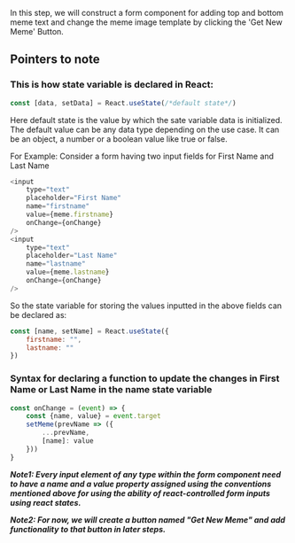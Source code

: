 In this step, we will construct a form component for adding top and bottom meme text and change the meme image template by clicking the 'Get New Meme' Button.

## Pointers to note

### This is how state variable is declared in React:

```javascript
const [data, setData] = React.useState(/*default state*/)
```
Here default state is the value by which the sate variable data is initialized. The default value can be any data type depending on the use case. It can be an object, a number or a boolean value like true or false.

For Example: Consider a form having two input fields for First Name and Last Name

```javascript
<input 
	type="text"
	placeholder="First Name"
	name="firstname"
	value={meme.firstname}
	onChange={onChange}
/>
<input 
	type="text"
	placeholder="Last Name"
	name="lastname"
	value={meme.lastname}
	onChange={onChange}
/>
```
So the state variable for storing the values inputted in the above fields can be declared as:

```javascript
const [name, setName] = React.useState({
	firstname: "",
	lastname: ""
})
```

### Syntax for declaring a function to update the changes in First Name or Last Name in the name state variable

```javascript
const onChange = (event) => {
	const {name, value} = event.target
	setMeme(prevName => ({
		...prevName,
		[name]: value
	}))
}
```



***Note1: Every input element of any type within the form component need to have a name and a value property assigned using the conventions mentioned above for using the ability of react-controlled form inputs using react states.***

***Note2: For now, we will create a button named "Get New Meme" and add functionality to that button in later steps.***